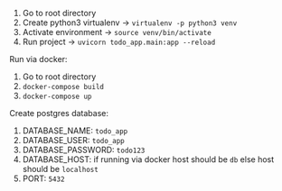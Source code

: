 1. Go to root directory
2. Create python3 virtualenv -> `virtualenv -p python3 venv`
3. Activate environment -> `source venv/bin/activate`
4. Run project -> `uvicorn todo_app.main:app --reload`

Run via docker:
1. Go to root directory
2. `docker-compose build`
3. `docker-compose up`

Create postgres database:

1. DATABASE_NAME: `todo_app`
2. DATABASE_USER: `todo_app`
3. DATABASE_PASSWORD: `todo123`
4. DATABASE_HOST: if running via docker host should be `db` else host should be `localhost`
5. PORT: `5432`
